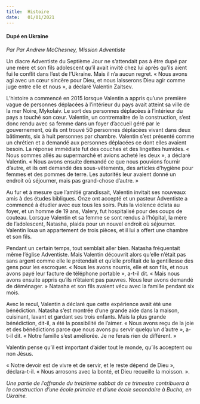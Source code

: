 ```yaml
---
title:  Histoire
date:   01/01/2021
---
```


#### Dupé en Ukraine

_Par Par Andrew McChesney, Mission Adventiste_

Un diacre Adventiste du Septième Jour ne s’attendait pas à être dupé par une mère et son fils adolescent qu’il avait invité chez lui après qu’ils aient fui le conflit dans l’est de l’Ukraine. Mais il n’a aucun regret. « Nous avons agi avec un cœur sincère pour Dieu, et nous laisserons Dieu agir comme juge entre elle et nous », a déclaré Valentin Zaitsev.

L’histoire a commencé en 2015 lorsque Valentin a appris qu’une première vague de personnes déplacées à l’intérieur du pays avait atteint sa ville de la mer Noire, Mykolaiv. Le sort des personnes déplacées à l’intérieur du pays a touché son cœur. Valentin, un contremaitre de la construction, s’est donc rendu avec sa femme dans un foyer d’accueil géré par le gouvernement, où ils ont trouvé 50 personnes déplacées vivant dans deux bâtiments, six à huit personnes par chambre. Valentin s’est présenté comme un chrétien et a demandé aux personnes déplacées ce dont elles avaient besoin. La réponse immédiate fut des couches et des lingettes humides. « Nous sommes allés au supermarché et avions acheté les deux », a déclaré Valentin. « Nous avons ensuite demandé ce que nous pouvions fournir d’autre, et ils ont demandé des sous-vêtements, des articles d’hygiène pour femmes et des pommes de terre. Les autorités leur avaient donné un endroit où séjourner, mais pas grand-chose d’autre. »

Au fur et à mesure que l’amitié grandissait, Valentin invitait ses nouveaux amis à des études bibliques. Onze ont accepté et un pasteur Adventiste a commencé à étudier avec eux tous les soirs. Puis la violence éclata au foyer, et un homme de 19 ans, Valery, fut hospitalisé pour des coups de couteau. Lorsque Valentin et sa femme se sont rendus à l’hôpital, la mère de l’adolescent, Natasha, plaida pour un nouvel endroit où séjourner. Valentin loua un appartement de trois pièces, et il lui a offert une chambre et son fils.

Pendant un certain temps, tout semblait aller bien. Natasha fréquentait même l’église Adventiste. Mais Valentin découvrit alors qu’elle n’était pas sans argent comme elle le prétendait et qu’elle profitait de la gentillesse des gens pour les escroquer. « Nous les avons nourris, elle et son fils, et nous avons payé leur facture de téléphone portable », a-t-il dit. « Mais nous avons ensuite appris qu’ils n’étaient pas pauvres. Nous leur avons demandé de déménager. » Natasha et son fils avaient vécu avec la famille pendant six mois.

Avec le recul, Valentin a déclaré que cette expérience avait été une bénédiction. Natasha s’est montrée d’une grande aide dans la maison, cuisinant, lavant et gardant ses trois enfants. Mais la plus grande bénédiction, dit-il, a été la possibilité de l’aimer. « Nous avons reçu de la joie et des bénédictions parce que nous avons pu servir quelqu’un d’autre », a-t-il dit. « Notre famille s’est améliorée. Je ne ferais rien de différent. »

Valentin pense qu’il est important d’aider tout le monde, qu’ils acceptent ou non Jésus.

« Notre devoir est de vivre et de servir, et le reste dépend de Dieu », déclara-t-il. « Nous arrosons avec la bonté, et Dieu recueille la moisson. ».

_Une partie de l’offrande du treizième sabbat de ce trimestre contribuera à la construction d’une école primaire et d’une école secondaire à Bucha, en Ukraine._